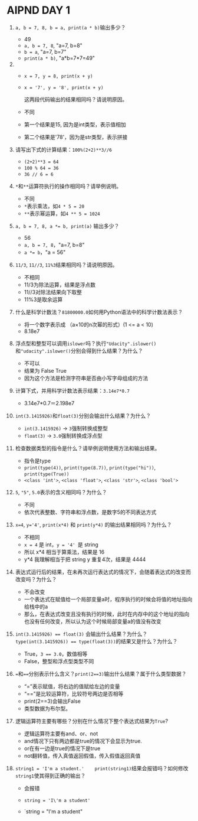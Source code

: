 # AIPND DAY 1

1. `a, b = 7, 8, b = a, print(a * b)`输出多少？

   - 49
   - `a, b = 7, 8`, "a=7, b=8"
   - `b = a`, "a=7, b=7"
   - `print(a * b)`, "a\*b=7\*7=49"

2. - `x = 7, y = 8, print(x + y)`

   - ` x = '7', y = '8', print(x + y) `

     这两段代码输出的结果相同吗？请说明原因。

   - 不同

   - 第一个结果是15, 因为是int类型，表示值相加

   - 第二个结果是'78'，因为是str类型，表示拼接

3. 请写出下式的计算结果：`100%(2+2)**3//6`

   - `(2+2)**3 = 64`
   - `100 % 64 = 36`
   - `36 // 6 = 6`

4. `*`和`**`运算符执行的操作相同吗？请举例说明。

   - 不同
   - `*`表示乘法，如`4 * 5 = 20`
   - `**`表示幂运算，如`4 ** 5 = 1024`

5. `a, b = 7, 8, a *= b, print(a)` 输出多少？

   - 56
   - `a, b = 7, 8`，"a=7, b=8"
   - `a *= b`，"a = 56"

6. `11/3`, `11//3`, `11%3`结果相同吗？请说明原因。

   - 不相同
   - 11/3为除法运算，结果是浮点数
   - 11//3对除法结果向下取整
   - 11%3是取余运算

7. 什么是科学计数法？`81800000.0`如何用Python语法中的科学计数法表示？

   - 将一个数字表示成 （a×10的n次幂的形式）(1 <= a < 10)
   - 8.18e7

8. 浮点型和整型可以调用`islower`吗？执行`"Udacity".islower()`和`"udacity".islower()`分别会得到什么结果？为什么？

   - 不可以
   - 结果为 False True 
   - 因为这个方法是检测字符串是否由小写字母组成的方法

9. 计算下式，并用科学计数法表示结果：`3.14e7*0.7`

   - 3.14e7*0.7＝2.198e7

10. `int(3.1415926)`和`float(3)`分别会输出什么结果？为什么？

    - `int(3.1415926)` -> `3`强制转换成整型
    - `float(3)` -> `3.0`强制转换成浮点型

11. 检查数据类型的指令是什么？请举例说明使用方法和输出结果。

    - 指令是type
    - `print(type(4))`, `print(type(8.7))`, `print(type("hi"))`, `print(type(True))`
    - `<class 'int'>`, `<class 'float'>`, `<class 'str'>`, `<class 'bool'>`

12. `5`, `"5"`, `5.0`表示的含义相同吗？为什么？

    - 不同
    - 依次代表整数、字符串和浮点数，是数字5的不同表达方式

13. `x=4`, `y='4'`, `print(x*4)` 和 `print(y*4)` 的输出结果相同吗？为什么？

    - 不相同
    - `x = 4` 是 int，`y = '4' `是 string
    - 所以 x*4 相当于算乘法，结果是 16
    - y*4 我理解相当于把 string y 重复4次，结果是 4444

14. 表达式运行后的结果，在未再次运行表达式的情况下，会随着表达式的改变而改变吗？为什么？

    - 不会改变
    - 一个表达式在赋值给一个局部变量a时，程序执行的时候会将值的地址指向给栈中的a
    - 那么，在表达式改变且没有执行的时候，此时在内存中的这个地址的指向也没有任何改变，所以认为这个时候局部变量a的值没有改变

15. `int(3.1415926) == float(3)` 会输出什么结果？为什么？`type(int(3.1415926)) == type(float(3))`的结果又是什么？为什么？

    - True，`3 == 3.0`，数值相等
    - False，整型和浮点型类型不同

16. `=`和`==`分别表示什么含义？`print(2==3)`输出什么结果？属于什么类型数据？

    - “=”表示赋值，将右边的值赋给左边的变量
    - “==”是比较运算符，比较符号两边是否相等
    - print(2==3)会输出False
    - 类型数据为布尔型。

17. 逻辑运算符主要有哪些？分别在什么情况下整个表达式结果为`True`?

    - 逻辑运算符主要有and、or、not
    - and情况下只有两边都是true的情况下会显示为true.
    - or在有一边是true的情况下是true
    - not翻转值，传入真值返回假值，传入假值返回真值

18. `string1 = 'I'm a student.'    print(string1)`结果会报错吗？如何修改`string1`使其得到正确的输出？

    - 会报错

    - `string = 'I\'m a student'`

    - `string = "I'm a student"

      

